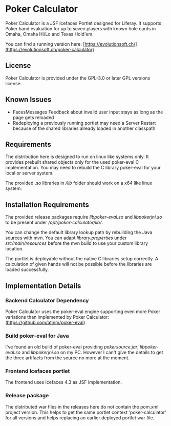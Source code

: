 # Poker Calculator

Poker Calculator is a JSF Icefaces Portlet designed for Liferay.
It supports Poker hand evaluation for up to seven players with known hole cards in Omaha, Omaha Hi/Lo and Texas Hold'em.

You can find a running version here: [https://evolutionsoft.ch/](https://evolutionsoft.ch/poker-calculator)

## License

Poker Calculator is provided under the GPL-3.0 or later GPL versions license.


## Known Issues

* FacesMessages Feedback about invalid user input stays as long as the page gets reloaded
* Redeploying a previously running portlet may need a Server Restart because of the shared libraries already loaded in another classpath


## Requirements

The distribution here is designed to run on linux like systems only. It provides prebuilt shared objects only for the used poker-eval C implementation.
You may need to rebuild the C library poker-eval for your local or server system.

The provided .so libraries in */lib* folder should work on a x64 like linux system.


## Installation Requirements

The provided release packages require *libpoker-eval.so* and *libpokerjni.so* to be present under */opt/poker-calculator/lib/*.

You can change the default library lookup path by rebuilding the Java sources with mvn. You can adapt *library.properties* under *src/main/resources* before the mvn build to use your custom library location.

The portlet is deployable without the native C libraries setup correctly. A calculation of given hands will not be possible before the libraries are loaded successfully. 

## Implementation Details

### Backend Calculator Dependency

Poker Calculator uses the poker-eval engine supporting even more Poker variations than implemented by Poker Calculator: (https://github.com/atinm/poker-eval)

### Build poker-eval for Java

I've found an old build of poker-eval providing *pokersource.jar*, *libpoker-eval.so* and *libpokerjni.so* on my PC.
However I can't give the details to get the three artifacts from the source no more at the moment.

### Frontend Icefaces portlet

The frontend uses Icefaces 4.3 as JSF implementation.

### Release package

The distributed war files in the releases here do not contain the pom.xml project version. This helps to get the same portlet context 'poker-calculator' for all versions and helps replacing an earlier deployed portlet war file.
